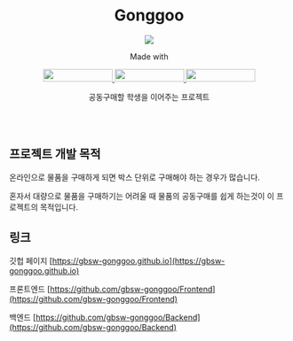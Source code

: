 <h1 align="center">Gonggoo</h1>
<p align="center">
  <a href="https://gbsw-gonggoo.github.io/">
    <img src="https://img.shields.io/badge/%F0%9F%92%A1%20gonggoo-introduce-00ACD7.svg?style=flat-square" />
  </a>
  <br/>
</p>
<p align="center">
  Made with
</p>
<p align="center">
  <a href="https://nodejs.org/">
    <img width="125px" height="23px" src="https://img.shields.io/badge/node-v16.15.1-89C141?logo=node.js&logoColor=white&style=flat-square" />
  </a>
  <a href="https://expressjs.com/">
    <img width="125px" height="23px" src="https://img.shields.io/badge/express-v4.17.1-353535?logo=express&logoColor=white&style=flat-square" />
  </a>
  <a href="https://reactjs.org/">
    <img width="125px" height="23px" src="https://img.shields.io/badge/react-v17.0.2-61DAFB?logo=react&logoColor=white&style=flat-square" />
  </a>
</p>
<p align="center">
  공동구매할 학생을 이어주는 프로젝트
</p>
<br/>
<br/>

## 프로젝트 개발 목적
온라인으로 물품을 구매하게 되면 박스 단위로 구매해야 하는 경우가 많습니다.

혼자서 대량으로 물품을 구매하기는 어려울 때 
물품의 공동구매를 쉽게 하는것이 이 프로젝트의 목적입니다.

## 링크
깃헙 페이지 [https://gbsw-gonggoo.github.io](https://gbsw-gonggoo.github.io)

프론트엔드 [https://github.com/gbsw-gonggoo/Frontend](https://github.com/gbsw-gonggoo/Frontend)

백엔드 [https://github.com/gbsw-gonggoo/Backend](https://github.com/gbsw-gonggoo/Backend)
